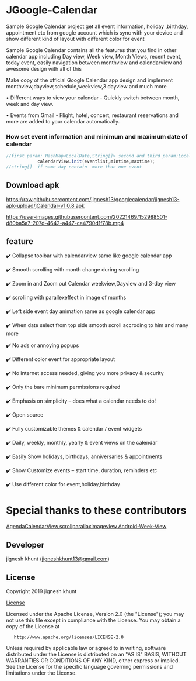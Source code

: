 # JGoogle-Calendar

Sample Google Calendar project get all event information, holiday ,birthday, appointment etc from google account which is sync with your device and show different kind of layout with different color for event


Sample Google Calendar contains all the features that you find in other calendar app including Day view, Week view, Month Views, recent event, today event, easily navigation between monthview and calendarview and awesome design with all of this 

Make copy of the official Google Calendar app design and implement monthview,dayview,schedule,weekview,3 dayview and much more

• Different ways to view your calendar - Quickly switch between month, week and day view.

• Events from Gmail - Flight, hotel, concert, restaurant reservations and more are added to your calendar automatically.

### How set event information and minimum and maximum date of calendar
```java
//first param: HashMap<LocalDate,String[]> second and third param:LocalDate
            calendarView.init(eventlist,mintime,maxtime);
//string[]  if same day contain  more than one event
```
## Download apk

https://raw.githubusercontent.com/jignesh13/googlecalendar/jignesh13-apk-upload/jCalendar-v1.0.8.apk

https://user-images.githubusercontent.com/20221469/152988501-d80ba5a7-207d-4642-a447-ca4790d1f78b.mp4

<!---<img src="finalimage.jpg" width="751" height="1000" />-->

 <!---[![IMAGE ALT TEXT HERE](https://img.youtube.com/vi/OV6SHoLu6c4/sddefault.jpg)](https://www.youtube.com/watch?v=OV6SHoLu6c4)-->

 ## feature
✔️ Collapse toolbar with calendarview same like google calendar app

✔️ Smooth scrolling with month change during scrolling

✔️ Zoom in and Zoom out Calendar weekview,Dayview and 3-day view

✔️ scrolling with parallexeffect in image of months

✔️ Left side event day animation same as google calendar app

✔️ When date select from top side smooth scroll accroding to him and many more

✔️ No ads or annoying popups

✔️ Different color event for appropriate layout

✔️ No internet access needed, giving you more privacy & security

✔️ Only the bare minimum permissions required

✔️ Emphasis on simplicity – does what a calendar needs to do!

✔️ Open source

✔️ Fully customizable themes & calendar / event widgets

✔️ Daily, weekly, monthly, yearly & event views on the calendar

✔️ Easily Show holidays, birthdays, anniversaries & appointments

✔️ Show Customize events – start time, duration, reminders etc

✔️ Use different color for event,holiday,birthday




 
 # Special thanks to these contributors
[AgendaCalendarView](https://github.com/Tibolte/AgendaCalendarView),[scrollparallaximageview](https://github.com/gjiazhe/ScrollParallaxImageView),[Android-Week-View](https://github.com/alamkanak/Android-Week-View)
 
##  Developer
  jignesh khunt
  (jigneshkhunt13@gmail.com)
  
  
## License
   Copyright 2019 jignesh khunt
   
   [License](https://github.com/jignesh13/googlecalendar/blob/master/LICENSE)
   
   Licensed under the Apache License, Version 2.0 (the "License");
   you may not use this file except in compliance with the License.
   You may obtain a copy of the License at

       http://www.apache.org/licenses/LICENSE-2.0

   Unless required by applicable law or agreed to in writing, software
   distributed under the License is distributed on an "AS IS" BASIS,
   WITHOUT WARRANTIES OR CONDITIONS OF ANY KIND, either express or implied.
   See the License for the specific language governing permissions and
   limitations under the License.
